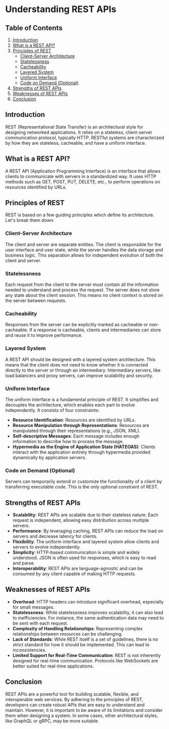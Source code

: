 # Understanding REST APIs

## Table of Contents
1. [Introduction](#introduction)
2. [What is a REST API?](#what-is-a-rest-api)
3. [Principles of REST](#principles-of-rest)
   - [Client-Server Architecture](#client-server-architecture)
   - [Statelessness](#statelessness)
   - [Cacheability](#cacheability)
   - [Layered System](#layered-system)
   - [Uniform Interface](#uniform-interface)
   - [Code on Demand (Optional)](#code-on-demand-optional)
4. [Strengths of REST APIs](#strengths-of-rest-apis)
5. [Weaknesses of REST APIs](#weaknesses-of-rest-apis)
6. [Conclusion](#conclusion)

## Introduction
REST (Representational State Transfer) is an architectural style for designing networked applications. It relies on a stateless, client-server communication protocol, typically HTTP. RESTful systems are characterized by how they are stateless, cacheable, and have a uniform interface.

## What is a REST API?
A REST API (Application Programming Interface) is an interface that allows clients to communicate with servers in a standardized way. It uses HTTP methods such as GET, POST, PUT, DELETE, etc., to perform operations on resources identified by URLs.

## Principles of REST
REST is based on a few guiding principles which define its architecture. Let's break them down:

### Client-Server Architecture
The client and server are separate entities. The client is responsible for the user interface and user state, while the server handles the data storage and business logic. This separation allows for independent evolution of both the client and server.

### Statelessness
Each request from the client to the server must contain all the information needed to understand and process the request. The server does not store any state about the client session. This means no client context is stored on the server between requests.

### Cacheability
Responses from the server can be explicitly marked as cacheable or non-cacheable. If a response is cacheable, clients and intermediaries can store and reuse it to improve performance.

### Layered System
A REST API should be designed with a layered system architecture. This means that the client does not need to know whether it is connected directly to the server or through an intermediary. Intermediary servers, like load balancers and proxy servers, can improve scalability and security.

### Uniform Interface
The uniform interface is a fundamental principle of REST. It simplifies and decouples the architecture, which enables each part to evolve independently. It consists of four constraints:
- **Resource Identification**: Resources are identified by URLs.
- **Resource Manipulation through Representations**: Resources are manipulated through their representations (e.g., JSON, XML).
- **Self-descriptive Messages**: Each message includes enough information to describe how to process the message.
- **Hypermedia as the Engine of Application State (HATEOAS)**: Clients interact with the application entirely through hypermedia provided dynamically by application servers.

### Code on Demand (Optional)
Servers can temporarily extend or customize the functionality of a client by transferring executable code. This is the only optional constraint of REST.

## Strengths of REST APIs
- **Scalability**: REST APIs are scalable due to their stateless nature. Each request is independent, allowing easy distribution across multiple servers.
- **Performance**: By leveraging caching, REST APIs can reduce the load on servers and decrease latency for clients.
- **Flexibility**: The uniform interface and layered system allow clients and servers to evolve independently.
- **Simplicity**: HTTP-based communication is simple and widely understood. JSON is often used for responses, which is easy to read and parse.
- **Interoperability**: REST APIs are language-agnostic and can be consumed by any client capable of making HTTP requests.

## Weaknesses of REST APIs
- **Overhead**: HTTP headers can introduce significant overhead, especially for small messages.
- **Statelessness**: While statelessness improves scalability, it can also lead to inefficiencies. For instance, the same authentication data may need to be sent with each request.
- **Complexity of Handling Relationships**: Representing complex relationships between resources can be challenging.
- **Lack of Standards**: While REST itself is a set of guidelines, there is no strict standard for how it should be implemented. This can lead to inconsistencies.
- **Limited Support for Real-Time Communication**: REST is not inherently designed for real-time communication. Protocols like WebSockets are better suited for real-time applications.

## Conclusion
REST APIs are a powerful tool for building scalable, flexible, and interoperable web services. By adhering to the principles of REST, developers can create robust APIs that are easy to understand and maintain. However, it is important to be aware of its limitations and consider them when designing a system. In some cases, other architectural styles, like GraphQL or gRPC, may be more suitable.
